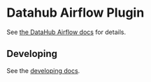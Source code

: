 # Datahub Airflow Plugin

See [the DataHub Airflow docs](https://datahubproject.io/docs/lineage/airflow) for details.

## Developing

See the [developing docs](https://datahubproject.io/docs/next/metadata-ingestion/developing/).
